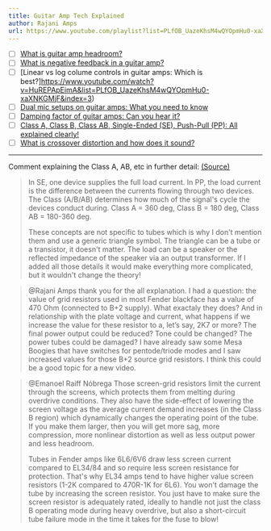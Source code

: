 ```yaml
---
title: Guitar Amp Tech Explained
author: Rajani Amps
url: https://www.youtube.com/playlist?list=PLfOB_UazeKhsM4wQYOpmHu0-xaXNKGMjF
---
```


- [ ] [What is guitar amp headroom?](https://www.youtube.com/watch?v=78dzUrzVwec&list=PLfOB_UazeKhsM4wQYOpmHu0-xaXNKGMjF&index=1)
- [ ] [What is negative feedback in a guitar amp?](https://www.youtube.com/watch?v=Faph6cQMd3Y&list=PLfOB_UazeKhsM4wQYOpmHu0-xaXNKGMjF&index=2)
- [ ] [Linear vs log colume controls in guitar amps: Which is best?]https://www.youtube.com/watch?v=HuREPApEimA&list=PLfOB_UazeKhsM4wQYOpmHu0-xaXNKGMjF&index=3)
- [ ] [Dual mic setups on guitar amps: What you need to know](https://www.youtube.com/watch?v=lImsHBF1RxM&list=PLfOB_UazeKhsM4wQYOpmHu0-xaXNKGMjF&index=4)
- [ ] [Damping factor of guitar amps: Can you hear it?](https://www.youtube.com/watch?v=TPz-oY0NBTY&list=PLfOB_UazeKhsM4wQYOpmHu0-xaXNKGMjF&index=5)
- [ ] [Class A, Class B, Class AB, Single-Ended (SE), Push-Pull (PP): All explained clearly!](https://www.youtube.com/watch?v=G7NpuKAl7jg&list=PLfOB_UazeKhsM4wQYOpmHu0-xaXNKGMjF&index=6)
- [ ] [What is crossover distortion and how does it sound?](https://www.youtube.com/watch?v=DJer59-C2zU&list=PLfOB_UazeKhsM4wQYOpmHu0-xaXNKGMjF&index=7)

---

Comment explaining the Class A, AB, etc in further detail: [(Source)](https://www.youtube.com/watch?v=G7NpuKAl7jg&lc=Ugz6r2dH4dXeKqPYVEV4AaABAg)

> In SE, one device supplies the full load current. In PP, the load current is the difference between the currents flowing through two devices. The Class (A/B/AB) determines how much of the signal's cycle the devices conduct during. Class A = 360 deg, Class B = 180 deg, Class AB = 180-360 deg.
>
> These concepts are not specific to tubes which is why I don't mention them and use a generic triangle symbol. The triangle can be a tube or a transistor, it doesn't matter. The load can be a speaker or the reflected impedance of the speaker via an output transformer. If I added all those details it would make everything more complicated, but it wouldn't change the theory!

> @Rajani Amps thank you for the all explanation. I had a question: the value of grid resistors used in most Fender blackface has a value of 470 Ohm (connected to B+2 supply). What exactaly they does? And in relationship with the plate voltage and current, what happens if we increase the value for these resistor to a, let’s say, 2K7 or more? The final power output could be reduced? Tone could be changed? The power tubes could be damaged? I have already saw some Mesa Boogies that have switches for pentode/triode modes and I saw increased values for those B+2 source grid resistors. I think this could be a good topic for a new video.

> @Emanoel Raiff Nóbrega Those screen-grid resistors limit the current through the screens, which protects them from melting during overdrive conditions. They also have the side-effect of lowering the screen voltage as the average current demand increases (in the Class B region) which dynamically changes the operating point of the tube. If you make them larger, then you will get more sag, more compression, more nonlinear distortion as well as less output power and less headroom.
>
> Tubes in Fender amps like 6L6/6V6 draw less screen current compared to EL34/84 and so require less screen resistance for protection. That's why EL34 amps tend to have higher value screen resistors (1-2K compared to 470R-1K for 6L6). You won't damage the tube by increasing the screen resistor. You just have to make sure the screen resistor is adequately rated, ideally to handle not just the class B operating mode during heavy overdrive, but also a short-circuit tube failure mode in the time it takes for the fuse to blow!

